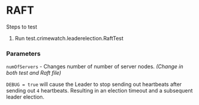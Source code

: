 # RAFT
Steps to test
1. Run test.crimewatch.leaderelection.RaftTest


### Parameters

`numOfServers` - Changes number of number of server nodes. _(Change in both test and Raft file)_

`DEBUG = true` will cause the Leader to stop sending out heartbeats after sending out `4` heartbeats. Resulting in an election timeout and a subsequent leader election.  
